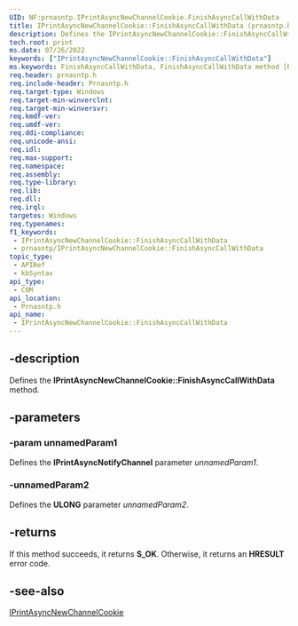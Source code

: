 ```yaml
---
UID: NF:prnasntp.IPrintAsyncNewChannelCookie.FinishAsyncCallWithData
title: IPrintAsyncNewChannelCookie::FinishAsyncCallWithData (prnasntp.h)
description: Defines the IPrintAsyncNewChannelCookie::FinishAsyncCallWithData method.
tech.root: print
ms.date: 07/26/2022
keywords: ["IPrintAsyncNewChannelCookie::FinishAsyncCallWithData"]
ms.keywords: FinishAsyncCallWithData, FinishAsyncCallWithData method [Print Devices], FinishAsyncCallWithData method [Print Devices],IPrintAsyncNewChannelCookie interface, IPrintAsyncNewChannelCookie interface [Print Devices],FinishAsyncCallWithData method, IPrintAsyncNewChannelCookie.FinishAsyncCallWithData, IPrintAsyncNewChannelCookie::FinishAsyncCallWithData, print.iprintasyncnewchannelcookie_finishasynccallwithdata, prnasntp/IPrintAsyncNewChannelCookie::FinishAsyncCallWithData
req.header: prnasntp.h
req.include-header: Prnasntp.h
req.target-type: Windows
req.target-min-winverclnt: 
req.target-min-winversvr: 
req.kmdf-ver: 
req.umdf-ver: 
req.ddi-compliance: 
req.unicode-ansi: 
req.idl: 
req.max-support: 
req.namespace: 
req.assembly: 
req.type-library: 
req.lib: 
req.dll: 
req.irql: 
targetos: Windows
req.typenames: 
f1_keywords:
 - IPrintAsyncNewChannelCookie::FinishAsyncCallWithData
 - prnasntp/IPrintAsyncNewChannelCookie::FinishAsyncCallWithData
topic_type:
 - APIRef
 - kbSyntax
api_type:
 - COM
api_location:
 - Prnasntp.h
api_name:
 - IPrintAsyncNewChannelCookie::FinishAsyncCallWithData
---
```


## -description

Defines the **IPrintAsyncNewChannelCookie::FinishAsyncCallWithData** method.

## -parameters

### -param unnamedParam1

Defines the **IPrintAsyncNotifyChannel** parameter *unnamedParam1*.

### -unnamedParam2

Defines the **ULONG** parameter *unnamedParam2*.

## -returns

If this method succeeds, it returns **S_OK**. Otherwise, it returns an **HRESULT** error code.

## -see-also

[IPrintAsyncNewChannelCookie](./nn-prnasntp-iprintasyncnewchannelcookie.md)
